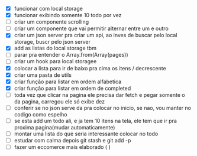 - [x] funcionar com local storage
- [x] funcionar exibindo somente 10 todo por vez
- [ ] criar um componente scrolling
- [ ] criar um componente que vai permitir alternar entre um e outro
- [x] criar um json server pra criar um api, ao inves de buscar pelo local storage, buscr pelo json server
- [x] add as listas do local storage tbm
- [ ] parar pra entender o Array.from(Array(pages))
- [ ] criar um hook para local storagee
- [x] colocar a lista para ir de baixo pra cima os itens / decrescente
- [x] criar uma pasta de utils
- [x] criar função para listar em ordem alfabetica
- [x] criar função para listar em ordem de completed
- [ ] toda vez que clicar na pagina ele precisa dar fetch e pegar somente o da pagina, carregou ele só exibe dez
- [ ] conferir se no json serve da pra colocar no inicio, se nao, vou manter no codigo como espelho
- [ ] se esta add um todo ali, e ja tem 10 itens na tela, ele tem que ir pra proxima pagina(mudar automaticamente)
- [ ] montar uma lista do que seria interessante colocar no todo
- [ ] estudar com calma depois git stash e git add -p
- [ ] fazer um eccomerce mais elaborado ( )
